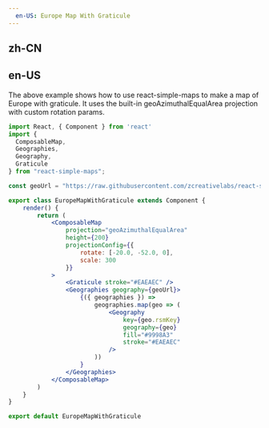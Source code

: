 ```yaml
---
  en-US: Europe Map With Graticule
---
```


## zh-CN


## en-US
The above example shows how to use react-simple-maps to make a map of Europe with graticule. It uses the built-in geoAzimuthalEqualArea projection with custom rotation params.

```jsx
import React, { Component } from 'react'
import {
  ComposableMap,
  Geographies,
  Geography,
  Graticule
} from "react-simple-maps";

const geoUrl = "https://raw.githubusercontent.com/zcreativelabs/react-simple-maps/master/topojson-maps/world-110m.json";

export class EuropeMapWithGraticule extends Component {
	render() {
		return (
			<ComposableMap
				projection="geoAzimuthalEqualArea"
				height={200}
				projectionConfig={{
					rotate: [-20.0, -52.0, 0],
					scale: 300
				}}
			>
				<Graticule stroke="#EAEAEC" />
				<Geographies geography={geoUrl}>
					{({ geographies }) =>
						geographies.map(geo => (
							<Geography
								key={geo.rsmKey}
								geography={geo}
								fill="#9998A3"
								stroke="#EAEAEC"
							/>
						))
					}
				</Geographies>
			</ComposableMap>
		)
	}
}

export default EuropeMapWithGraticule
```
